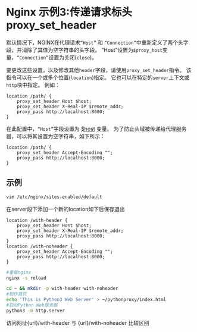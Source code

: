 # Nginx 示例3:传递请求标头proxy_set_header

默认情况下，NGINX在代理请求`“Host”` 和 `“Connection”`中重新定义了两个头字段，并消除了其值为空字符串的头字段。 “Host”设置为`$proxy_host`变量，`“Connection”`设置为关闭(`close`)。

要更改这些设置，以及修改其他`header`字段，请使用`proxy_set_header`指令。 该指令可以在一个或多个位置(`location`)指定。 它也可以在特定的`server`上下文或`http`块中指定。 例如：

```
location /path/ {
    proxy_set_header Host $host;
    proxy_set_header X-Real-IP $remote_addr;
    proxy_pass http://localhost:8000;
}
```

在此配置中，`“Host”`字段设置为 [$host](http://nginx.org/en/docs/http/ngx_http_core_module.html?&_ga=1.51463017.1509956953.1490042234#variables) 变量。
为了防止头域被传递给代理服务器，可以将其设置为空字符串，如下所示：

```
location /path/ {
    proxy_set_header Accept-Encoding "";
    proxy_pass http://localhost:8000;
}
```

## 示例

```bash
vim /etc/nginx/sites-enabled/default 
```

在server段下添加一个新的location如下后保存退出

    location /with-header {
        proxy_set_header Host $host;
        proxy_set_header X-Real-IP $remote_addr;
        proxy_pass http://localhost:8000;
    }
    location /with-noheader {
        proxy_set_header Accept-Encoding "";
        proxy_pass http://localhost:8000;
    }

```bash
#重载nginx
nginx -s reload
```

```bash
cd ~ && mkdir -p with-header with-noheader
#制作首页
echo 'This is Python3 Web Server' > ~/pythonproxy/index.html
#启动Python Web服务器
python3 -m http.server
```

访问网址{url}/with-header 与 {url}/with-noheader 比较区别

